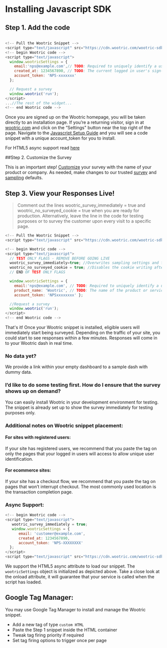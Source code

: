 # Installing Javascript SDK

## Step 1. ­Add the code
```javascript

<!-- Pull the Wootric Snippet -->
<script type="text/javascript" src="https://cdn.wootric.com/wootric-sdk.js"></script>
<!-- begin Wootric code -->
<script type="text/javascript">
  window.wootricSettings = {
    email:'nps@example.com',// TODO: Required to uniquely identify a user. Email is recommended but this can be any unique identifier.
    created_at: 1234567890, // TODO: The current logged in user's sign-up date as a Unix timestamp.
    account_token: 'NPS-xxxxxxx'
  };

  // Request a survey
  window.wootric('run');
</script>
...//The rest of the widget...
<!-- end Wootric code -->
```
Once you are signed up on the Wootric homepage, you will be taken directly to an installation
page. If you’re a returning visitor, sign in at [wootric.com](https://www.wootric.com/) and click on the “Settings" button near the top right of the page. Navigate to the [Javascript Setup Guide](https://app.wootric.com/install) and you will see a code snippet with a unique
account_token for you to install.

For HTML5 async support read [here](#async-support)

##Step 2. Customize the Survey

This is an important step! [Customize](https://app.wootric.com/user_settings/edit#!/survey-nps) your survey with the name of your product or company. As needed, make changes to our trusted [survey](https://app.wootric.com/user_settings/edit#!/survey-nps) and [sampling](https://app.wootric.com/user_settings/edit#!/sampling) defaults.

## Step 3. View your Responses Live!
> Comment out the lines wootric_survey_immediately = true and wootric_no_surveyed_cookie = true when you are ready for production. Alternatively, leave the line in the code for testing purposes or to survey the customer upon every visit to a specific page.

```javascript
<!-- Pull the Wootric Snippet -->
<script type="text/javascript" src="https://cdn.wootric.com/wootric-sdk.js"></script>

<!­­-- begin Wootric code ­­-->
<script type="text/javascript">
  // TEST ONLY FLAGS - REMOVE BEFORE GOING LIVE
  wootric_survey_immediately=true; //Overwrites sampling settings and forces the server to return true to all survey requests.
  wootric_no_surveyed_cookie = true; //Disables the cookie writing after a survey is taken effectively disabling any client side mechanisms to prevent multiple surveys from being rendered.
  // END OF TEST ONLY FLAGS

  window.wootricSettings = {
    email:'nps@example.com', // TODO: Required to uniquely identify a user. Email is recommended but this can be any unique identifier.
    product_name: 'Wootric', // TODO: The name of the product or service.
    account_token: 'NPS­xxxxxxxx' };

  //Request a survey
  window.wootric('run');
</script>
<!--­­ end Wootric code ­­-->
```

That's it! Once your Wootric snippet is installed, eligible users will immediately start being surveyed.
Depending on the traffic of your site, you could start to see responses within a few minutes.
Responses will come in to your Wootric dash in real time.


### **No data yet?**
We provide a link within your empty dashboard to a sample dash with dummy
data.
### **I’d like to do some testing first. How do I ensure that the survey shows up on demand?**

You can easily install Wootric in your development environment for testing. The snippet is
already set up to show the survey immediately for testing purposes only.

### Additional notes on Wootric snippet placement:

#### For sites with registered users:
If your site has registered users, we recommend that you
paste the tag on only the pages that your logged in users will access to allow unique user
identification.

#### For ecommerce sites:
If your site has a checkout flow, we recommend that you paste the tag
on pages that won’t interrupt checkout. The most commonly used location is the transaction
completion page.

### Async Support:
``` js
<!-- begin Wootric code -->
<script type="text/javascript">
   wootric_survey_immediately = true;
   window.wootricSettings = {
      email: 'customer@example.com',
      created_at: 1234567890,
      account_token: 'NPS-XXXXXXXX'
  };
</script>
<script type="text/javascript" src="https://cdn.wootric.com/wootric-sdk.js" async onload="window.wootric('run')"></script>
```

We support the HTML5 async attribute to load our snippet.
The `wootricSettings` object is initialized as depicted above.
Take a close look at the onload attribute, it will guarantee that your service is called when the script has loaded.

## Google Tag Manager:
You may use Google Tag Manager to install and manage the Wootric snippet.

- Add a new tag of type `custom HTML`
- Paste the Step 1 snippet inside the HTML container
- Tweak tag firing priority if required
- Set tag firing options to trigger once per page
